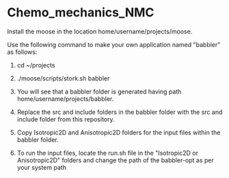 # Chemo_mechanics_NMC

Install the moose in the location home/username/projects/moose.

Use the following command to make your own application named "babbler" as follows:

1. cd ~/projects

2. ./moose/scripts/stork.sh babbler

3. You will see that a babbler folder is generated having path home/username/projects/babbler.

4. Replace the src and include folders in the babbler folder with the src and include folder from this repository.

5. Copy Isotropic2D and Anisotropic2D folders for the input files within the babbler folder.

6. To run the input files, locate the run.sh file in the "Isotropic2D or Anisotropic2D" folders and change the path of the babbler-opt as per your system path
